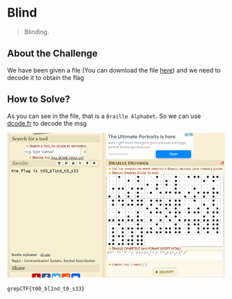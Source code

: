 # Blind
> Blinding.

## About the Challenge
We have been given a file (You can download the file [here](blind.txt)) and we need to decode it to obtain the flag

## How to Solve?
As you can see in the file, that is a `Braille Alphabet`. So we can use [dcode.fr](https://www.dcode.fr/braille-alphabet) to decode the msg

![flag](images/flag.png)

```
grepCTF{t00_bl1nd_t0_s33}
```